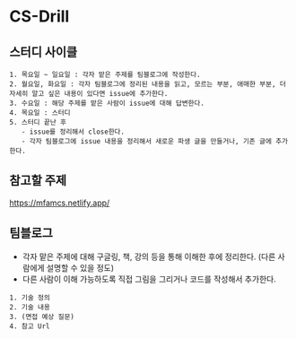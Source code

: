 # CS-Drill
  
## 스터디 사이클
```
1. 목요일 ~ 일요일 : 각자 맡은 주제를 팀블로그에 작성한다.
2. 월요일, 화요일 : 각자 팀블로그에 정리된 내용을 읽고, 모르는 부분, 애매한 부분, 더 자세히 알고 싶은 내용이 있다면 issue에 추가한다.
3. 수요일 : 해당 주제를 맡은 사람이 issue에 대해 답변한다.
4. 목요일 : 스터디
5. 스터디 끝난 후
   - issue를 정리해서 close한다.
   - 각자 팀블로그에 issue 내용을 정리해서 새로운 파생 글을 만들거나, 기존 글에 추가한다.
```

## 참고할 주제
https://mfamcs.netlify.app/

## 팀블로그
- 각자 맡은 주제에 대해 구글링, 책, 강의 등을 통해 이해한 후에 정리한다. (다른 사람에게 설명할 수 있을 정도)
- 다른 사람이 이해 가능하도록 직접 그림을 그리거나 코드를 작성해서 추가한다.
```
1. 기술 정의
2. 기술 내용
3. (면접 예상 질문)
4. 참고 Url
```
